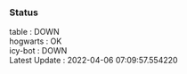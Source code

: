 ### Status


table : DOWN  
hogwarts : OK  
icy-bot : DOWN  
Latest Update : 2022-04-06 07:09:57.554220
